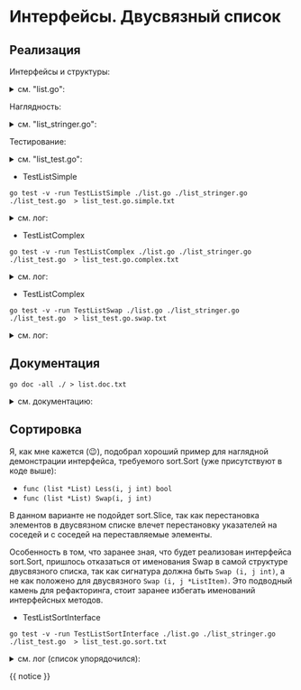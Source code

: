 # Интерфейсы. Двусвязный список

## Реализация

Интерфейсы и структуры:

<details>
<summary>см. "list.go":</summary>

```go
{{ list.go }}
```

</details>

Наглядность:

<details>
<summary>см. "list_stringer.go":</summary>

```go
{{ list_stringer.go }}
```

</details>

Тестирование:

<details>
<summary>см. "list_test.go":</summary>

```go
{{ list_test.go }}
```

</details>

* TestListSimple

```shell
go test -v -run TestListSimple ./list.go ./list_stringer.go ./list_test.go  > list_test.go.simple.txt
```

<details>
<summary>см. лог:</summary>

```text
{{ list_test.go.txt }}
```

</details>

* TestListComplex

```shell
go test -v -run TestListComplex ./list.go ./list_stringer.go ./list_test.go  > list_test.go.complex.txt
```

<details>
<summary>см. лог:</summary>

```text
{{ list_test.go.complex.txt }}
```

</details>

* TestListComplex

```shell
go test -v -run TestListSwap ./list.go ./list_stringer.go ./list_test.go  > list_test.go.swap.txt
```

<details>
<summary>см. лог:</summary>

```text
{{ list_test.go.txt }}
```

</details>

## Документация

```shell
go doc -all ./ > list.doc.txt
```

<details>
<summary>см. документацию:</summary>

```text
{{ list.doc.txt }}
```

</details>

## Сортировка

Я, как мне кажется (😉), подобрал хороший пример для наглядной демонстрации интерфейса, требуемого sort.Sort (уже присутствуют в коде выше):

* `func (list *List) Less(i, j int) bool`
* `func (list *List) Swap(i, j int)`

В данном варианте не подойдет sort.Slice, так как перестановка элементов в двусвязном списке влечет перестановку указателей на соседей и с соседей на переставляемые элементы.

Особенность в том, что заранее зная, что будет реализован интерфейса sort.Sort, пришлось отказаться от именования Swap в самой структуре двусвязного списка, так как сигнатура должна быть `Swap (i, j int)`, а не как положено для двусвязного `Swap (i, j *ListItem)`. Это подводный камень для рефакторинга, стоит заранее избегать именований интерфейсных методов.

* TestListSortInterface

```shell
go test -v -run TestListSortInterface ./list.go ./list_stringer.go ./list_test.go  > list_test.go.sort.txt
```

<details>
<summary>см. лог (список упорядочился):</summary>

```text
{{ list_test.go.sort.txt }}
```

</details>

{{ notice }}
